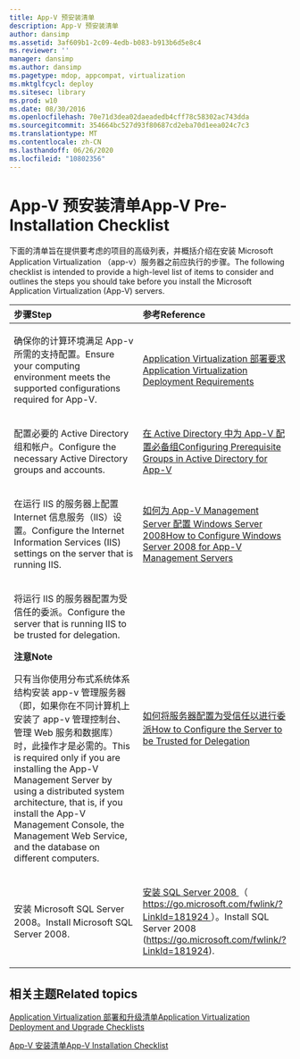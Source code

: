 ```yaml
---
title: App-V 预安装清单
description: App-V 预安装清单
author: dansimp
ms.assetid: 3af609b1-2c09-4edb-b083-b913b6d5e8c4
ms.reviewer: ''
manager: dansimp
ms.author: dansimp
ms.pagetype: mdop, appcompat, virtualization
ms.mktglfcycl: deploy
ms.sitesec: library
ms.prod: w10
ms.date: 08/30/2016
ms.openlocfilehash: 70e71d3dea02daeadedb4cff78c58302ac743dda
ms.sourcegitcommit: 354664bc527d93f80687cd2eba70d1eea024c7c3
ms.translationtype: MT
ms.contentlocale: zh-CN
ms.lasthandoff: 06/26/2020
ms.locfileid: "10802356"
---
```

# <span data-ttu-id="b84da-103">App-V 预安装清单</span><span class="sxs-lookup"><span data-stu-id="b84da-103">App-V Pre-Installation Checklist</span></span>


<span data-ttu-id="b84da-104">下面的清单旨在提供要考虑的项目的高级列表，并概括介绍在安装 Microsoft Application Virtualization （app-v）服务器之前应执行的步骤。</span><span class="sxs-lookup"><span data-stu-id="b84da-104">The following checklist is intended to provide a high-level list of items to consider and outlines the steps you should take before you install the Microsoft Application Virtualization (App-V) servers.</span></span>

<table>
<colgroup>
<col width="50%" />
<col width="50%" />
</colgroup>
<thead>
<tr class="header">
<th align="left"><span data-ttu-id="b84da-105">步骤</span><span class="sxs-lookup"><span data-stu-id="b84da-105">Step</span></span></th>
<th align="left"><span data-ttu-id="b84da-106">参考</span><span class="sxs-lookup"><span data-stu-id="b84da-106">Reference</span></span></th>
</tr>
</thead>
<tbody>
<tr class="odd">
<td align="left"><p><span data-ttu-id="b84da-107">确保你的计算环境满足 App-v 所需的支持配置。</span><span class="sxs-lookup"><span data-stu-id="b84da-107">Ensure your computing environment meets the supported configurations required for App-V.</span></span></p></td>
<td align="left"><p><a href="application-virtualization-deployment-requirements.md" data-raw-source="[Application Virtualization Deployment Requirements](application-virtualization-deployment-requirements.md)"><span data-ttu-id="b84da-108">Application Virtualization 部署要求</span><span class="sxs-lookup"><span data-stu-id="b84da-108">Application Virtualization Deployment Requirements</span></span></a></p></td>
</tr>
<tr class="even">
<td align="left"><p><span data-ttu-id="b84da-109">配置必要的 Active Directory 组和帐户。</span><span class="sxs-lookup"><span data-stu-id="b84da-109">Configure the necessary Active Directory groups and accounts.</span></span></p></td>
<td align="left"><p><a href="configuring-prerequisite-groups-in-active-directory-for-app-v.md" data-raw-source="[Configuring Prerequisite Groups in Active Directory for App-V](configuring-prerequisite-groups-in-active-directory-for-app-v.md)"><span data-ttu-id="b84da-110">在 Active Directory 中为 App-V 配置必备组</span><span class="sxs-lookup"><span data-stu-id="b84da-110">Configuring Prerequisite Groups in Active Directory for App-V</span></span></a></p></td>
</tr>
<tr class="odd">
<td align="left"><p><span data-ttu-id="b84da-111">在运行 IIS 的服务器上配置 Internet 信息服务（IIS）设置。</span><span class="sxs-lookup"><span data-stu-id="b84da-111">Configure the Internet Information Services (IIS) settings on the server that is running IIS.</span></span></p></td>
<td align="left"><p><a href="how-to-configure-windows-server-2008-for-app-v-management-servers.md" data-raw-source="[How to Configure Windows Server 2008 for App-V Management Servers](how-to-configure-windows-server-2008-for-app-v-management-servers.md)"><span data-ttu-id="b84da-112">如何为 App-V Management Server 配置 Windows Server 2008</span><span class="sxs-lookup"><span data-stu-id="b84da-112">How to Configure Windows Server 2008 for App-V Management Servers</span></span></a></p></td>
</tr>
<tr class="even">
<td align="left"><p><span data-ttu-id="b84da-113">将运行 IIS 的服务器配置为受信任的委派。</span><span class="sxs-lookup"><span data-stu-id="b84da-113">Configure the server that is running IIS to be trusted for delegation.</span></span></p>
<div class="alert">
<strong><span data-ttu-id="b84da-114">注意</span><span class="sxs-lookup"><span data-stu-id="b84da-114">Note</span></span></strong><br/><p><span data-ttu-id="b84da-115">只有当你使用分布式系统体系结构安装 app-v 管理服务器（即，如果你在不同计算机上安装了 app-v 管理控制台、管理 Web 服务和数据库）时，此操作才是必需的。</span><span class="sxs-lookup"><span data-stu-id="b84da-115">This is required only if you are installing the App-V Management Server by using a distributed system architecture, that is, if you install the App-V Management Console, the Management Web Service, and the database on different computers.</span></span></p>
</div>
<div>

</div></td>
<td align="left"><p><a href="how-to-configure-the-server-to-be-trusted-for-delegation.md" data-raw-source="[How to Configure the Server to be Trusted for Delegation](how-to-configure-the-server-to-be-trusted-for-delegation.md)"><span data-ttu-id="b84da-116">如何将服务器配置为受信任以进行委派</span><span class="sxs-lookup"><span data-stu-id="b84da-116">How to Configure the Server to be Trusted for Delegation</span></span></a></p></td>
</tr>
<tr class="odd">
<td align="left"><p><span data-ttu-id="b84da-117">安装 Microsoft SQL Server 2008。</span><span class="sxs-lookup"><span data-stu-id="b84da-117">Install Microsoft SQL Server 2008.</span></span></p></td>
<td align="left"><p><a href="https://go.microsoft.com/fwlink/?LinkId=181924" data-raw-source="[Install SQL Server 2008](https://go.microsoft.com/fwlink/?LinkId=181924)"><span data-ttu-id="b84da-118">安装 SQL Server 2008 </a> （ <a href="https://go.microsoft.com/fwlink/?LinkId=181924" data-raw-source="https://go.microsoft.com/fwlink/?LinkId=181924"> https://go.microsoft.com/fwlink/?LinkId=181924 </a> ）。</span><span class="sxs-lookup"><span data-stu-id="b84da-118">Install SQL Server 2008</a> (<a href="https://go.microsoft.com/fwlink/?LinkId=181924" data-raw-source="https://go.microsoft.com/fwlink/?LinkId=181924">https://go.microsoft.com/fwlink/?LinkId=181924</a>).</span></span></p></td>
</tr>
</tbody>
</table>



## <span data-ttu-id="b84da-119">相关主题</span><span class="sxs-lookup"><span data-stu-id="b84da-119">Related topics</span></span>


[<span data-ttu-id="b84da-120">Application Virtualization 部署和升级清单</span><span class="sxs-lookup"><span data-stu-id="b84da-120">Application Virtualization Deployment and Upgrade Checklists</span></span>](application-virtualization-deployment-and-upgrade-checklists.md)

[<span data-ttu-id="b84da-121">App-V 安装清单</span><span class="sxs-lookup"><span data-stu-id="b84da-121">App-V Installation Checklist</span></span>](app-v-installation-checklist.md)









